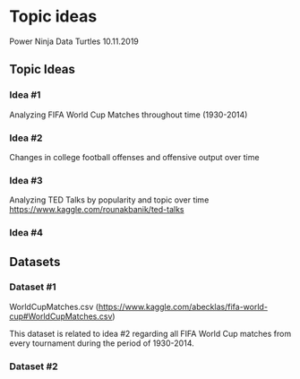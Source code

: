 Topic ideas
================
Power Ninja Data Turtles
10.11.2019

## Topic Ideas

### Idea \#1

Analyzing FIFA World Cup Matches throughout time (1930-2014)

### Idea \#2

Changes in college football offenses and offensive output over time

### Idea \#3

Analyzing TED Talks by popularity and topic over time
<https://www.kaggle.com/rounakbanik/ted-talks>

### Idea \#4

## Datasets

### Dataset \#1

WorldCupMatches.csv
(<https://www.kaggle.com/abecklas/fifa-world-cup#WorldCupMatches.csv>)

This dataset is related to idea \#2 regarding all FIFA World Cup matches
from every tournament during the period of 1930-2014.

### Dataset \#2
